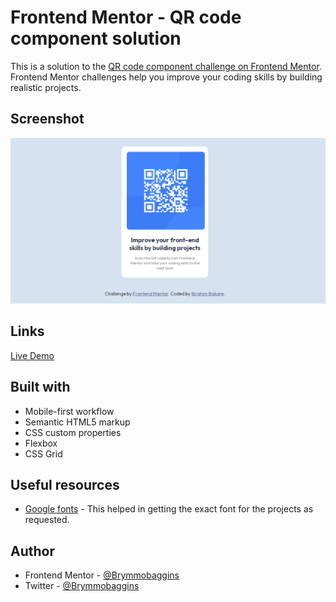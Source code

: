 # Frontend Mentor - QR code component solution

This is a solution to the [QR code component challenge on Frontend Mentor](https://www.frontendmentor.io/challenges/qr-code-component-iux_sIO_H). Frontend Mentor challenges help you improve your coding skills by building realistic projects.

## Screenshot

![alt](./images/Screen%20Shot%202022-02-02%20at%203.51.54%20PM.png)

## Links

[Live Demo](qr-code1-component.netlify.app)

## Built with

- Mobile-first workflow
- Semantic HTML5 markup
- CSS custom properties
- Flexbox
- CSS Grid

## Useful resources

- [Google fonts](https://fonts.google.com) - This helped in getting the exact font for the projects as requested.
  
## Author

- Frontend Mentor - [@Brymmobaggins](https://www.frontendmentor.io/profile/Brymmobaggins)
- Twitter - [@Brymmobaggins](https://www.twitter.com/Brymmobaggins)

